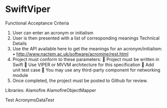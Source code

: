 # SwiftViper

Functional Acceptance Criteria
 1. User can enter an acronym or initialism
2. User is then presented with a list of corresponding meanings
Technical Details
1. Use the API available here to get the meanings for an acronym/initialism: • http://www.nactem.ac.uk/software/acromine/rest.html
2. Project must conform to these parameters:
 Project must be written in Swift
 Use VIPER or MVVM architecture for this specification
 Add unit test case
 You may use any third-party component for networking module
3. Once completed, the project must be posted to Github for review.




Libraries:
Alamofire
AlamofireObjectMapper

Test
AcronymsDataTest
